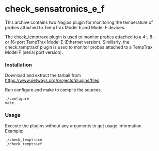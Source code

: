 check_sensatronics_e_f
======================

This archive contains two Nagios plugin for monitoring the temperature
of probes attached to TempTrax Model E and Model F devices.

The check_temptraxe plugin is used to monitor probes attached to a 4-,
8- or 16-port TempTrax Model E (Ethernet version).  Similiarly, the
check_temptraxf plugin is used to monitor probes attached to a 
TempTrax Model F (serial port version).  

### Installation

Download and extract the tarball from https://www.netways.org/projects/plugins/files

Run configure and make to compile the sources.

    ./configure
    make
    
### Usage

Execute the plugins without any arguments to get usage information.
Example:

    ./check_temptraxe
    ./check_temptraxf
